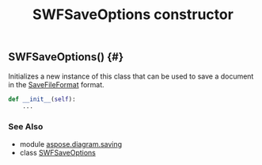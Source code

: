 ﻿---
title: SWFSaveOptions constructor
second_title: Aspose.Diagram for Python via .NET API References
description: 
type: docs
weight: 10
url: /python-net/aspose.diagram.saving/swfsaveoptions/__init__/
is_root: false
---

## SWFSaveOptions() {#}

Initializes a new instance of this class that can be used to save a document in the [SaveFileFormat](/diagram/python-net/aspose.diagram/savefileformat) format.



```python
def __init__(self):
    ...
```





### See Also
* module [aspose.diagram.saving](../../)
* class [SWFSaveOptions](/diagram/python-net/aspose.diagram.saving/swfsaveoptions)
